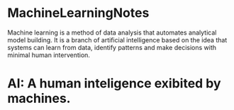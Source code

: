 # MachineLearningNotes
Machine learning is a method of data analysis that automates analytical model building. It is a branch of artificial intelligence based on the idea that systems can learn from data, identify patterns and make decisions with minimal human intervention.

# AI: A human inteligence exibited by machines. 
